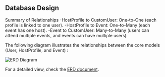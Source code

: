 ## Database Design

Summary of Relationships
-HostProfile to CustomUser: One-to-One (each profile is linked to one user).
-HostProfile to Event: One-to-Many (each event has one host).
-Event to CustomUser: Many-to-Many (users can attend multiple events, and events can have multiple users)

The following diagram illustrates the relationships between the core models (User, HostProfile, and Event) :


![ERD Diagram](docs/ERD.png)

For a detailed view, check the [ERD document](docs/ERD.png).